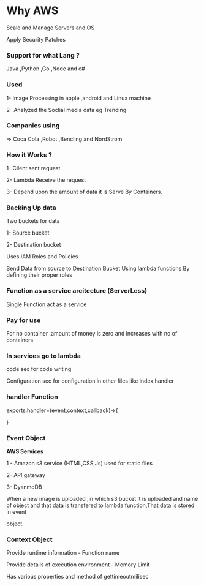 # Why AWS

Scale and Manage Servers and OS

Apply Security Patches
### Support for what Lang ?
Java ,Python ,Go ,Node and c#

### Used

 1- Image Processing in apple ,android and Linux machine 
 
 2- Analyzed the Soclial media data eg Trending 
 
### Companies using 

 =>  Coca Cola ,Robot ,Bencling and NordStrom
 
### How it Works ?
 
 1- Client sent request
 
 2- Lambda Receive the request
 
 3- Depend upon the amount of data it is Serve By Containers.

### Backing Up data 

Two buckets for data 

1- Source bucket

2- Destination bucket

Uses IAM Roles and Policies

Send Data from source to Destination Bucket Using lambda functions By defining their proper roles

### Function as a service arcitecture (ServerLess)

Single Function act as a service 

### Pay for use 

For no container ,amount of money is zero and increases with no of containers

### In services go to lambda  

code sec  for code writing 

Configuration sec for configuration in other files like index.handler 

### handler Function

exports.handler=(event,context,callback)=>{

}

### Event Object 

**AWS Services**

1 - Amazon s3 service (HTML,CSS,Js) used for static files

2-  API gateway

3- DyanmoDB

When a new image is uploaded ,in which s3 bucket it is uploaded and name of object and that data is transfered to lambda function,That data is stored in event 

object.

### Context Object

Provide runtime information - Function name

Provide details of execution environment - Memory Limit

Has various properties and method of gettimeoutmilisec





